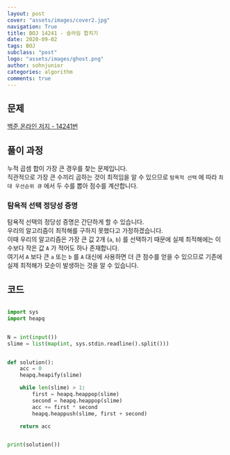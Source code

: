 ```yaml
---
layout: post
cover: "assets/images/cover2.jpg"
navigation: True
title: BOJ 14241 - 슬라임 합치기
date: 2020-09-02
tags: BOJ
subclass: "post"
logo: "assets/images/ghost.png"
author: sohnjunior
categories: algorithm
comments: true
---
```


## 문제

[백준 온라인 저지 - 14241번](https://www.acmicpc.net/problem/14241)

## 풀이 과정

누적 곱셈 합이 가장 큰 경우를 찾는 문제입니다. <br>
직관적으로 가장 큰 수끼리 곱하는 것이 최적임을 알 수 있으므로 `탐욕적 선택` 에 따라 `최대 우선순위 큐` 에서 두 수를 뽑아 점수를 계산합니다. <br>

### 탐욕적 선택 정당성 증명

탐욕적 선택의 정당성 증명은 간단하게 할 수 있습니다. <br>
우리의 알고리즘이 최적해를 구하지 못했다고 가정하겠습니다. <br>
이때 우리의 알고리즘은 가장 큰 값 2개 (`a`, `b`) 를 선택하기 때문에 실제 최적해에는 이 수보다 작은 값 `A` 가 적어도 하나 존재합니다. <br>
여기서 `A` 보다 큰 `a` 또는 `b` 를 `A` 대신에 사용하면 더 큰 점수를 얻을 수 있으므로 기존에 실제 최적해가 모순이 발생하는 것을 알 수 있습니다. <br>

## 코드

```python

import sys
import heapq


N = int(input())
slime = list(map(int, sys.stdin.readline().split()))


def solution():
    acc = 0
    heapq.heapify(slime)

    while len(slime) > 1:
        first = heapq.heappop(slime)
        second = heapq.heappop(slime)
        acc += first * second
        heapq.heappush(slime, first + second)

    return acc


print(solution())

```
